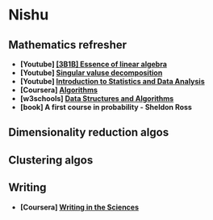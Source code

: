 # Nishu

## Mathematics refresher

- **[Youtube] [[3B1B] Essence of linear algebra](https://www.youtube.com/playlist?list=PLZHQObOWTQDPD3MizzM2xVFitgF8hE_ab)**
- **[Youtube] [Singular valuse decomposition](https://www.youtube.com/playlist?list=PLMrJAkhIeNNSVjnsviglFoY2nXildDCcv)**
- **[Youtube] [Introduction to Statistics and Data Analysis](https://www.youtube.com/playlist?list=PLMrJAkhIeNNT14qn1c5qdL29A1UaHamjx)**
- **[Coursera] [Algorithms](https://www.coursera.org/specializations/algorithms)**
- **[w3schools] [Data Structures and Algorithms](https://www.w3schools.com/dsa)**
- **[book] A first course in probability - Sheldon Ross**

## Dimensionality reduction algos

## Clustering algos

## Writing

- **[Coursera] [Writing in the Sciences](https://www.coursera.org/learn/sciwrite)**